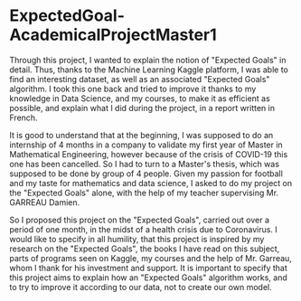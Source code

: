 # ExpectedGoal-AcademicalProjectMaster1

Through this project, I wanted to explain the notion of "Expected Goals" in detail. Thus, thanks to the Machine Learning Kaggle platform, I was able to find an interesting dataset, as well as an associated "Expected Goals" algorithm. I took this one back and tried to improve it thanks to my knowledge in Data Science, and my courses, to make it as efficient as possible, and explain what I did during the project, in a report written in French. 

It is good to understand that at the beginning, I was supposed to do an internship of 4 months in a company to validate my first year of Master in Mathematical Engineering, however because of the crisis of COVID-19 this one has been cancelled. So I had to turn to a Master's thesis, which was supposed to be done by group of 4 people. Given my passion for football and my taste for mathematics and data science, I asked to do my project on the "Expected Goals" alone, with the help of my teacher supervising Mr. GARREAU Damien.

So I proposed this project on the "Expected Goals", carried out over a period of one month, in the midst of a health crisis due to Coronavirus. I would like to specify in all humility, that this project is inspired by my research on the "Expected Goals", the books I have read on this subject, parts of programs seen on Kaggle, my courses and the help of Mr. Garreau, whom I thank for his investment and support. It is important to specify that this project aims to explain how an "Expected Goals" algorithm works, and to try to improve it according to our data, not to create our own model. 
